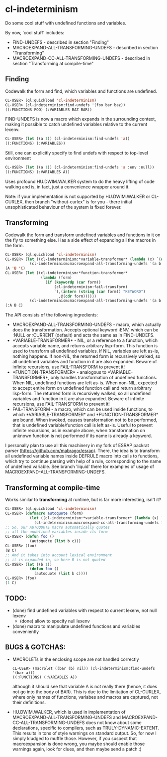 cl-indeterminism
================

Do some cool stuff with undefined functions and variables.

By now, 'cool stuff' includes:
  - FIND-UNDEFS - described in section "Finding"
  - MACROEXPAND-ALL-TRANSFORMING-UNDEFS - described in section "Transforming"
  - MACROEXPAND-CC-ALL-TRANSFORMING-UNDEFS - described in section "Transforming at compile-time"

Finding
-------

Codewalk the form and find, which variables and functions are undefined.

```lisp
CL-USER> (ql:quickload 'cl-indeterminism)
CL-USER> (cl-indeterminism:find-undefs '(foo bar baz))
((:FUNCTIONS FOO) (:VARIABLES BAZ BAR))
```

FIND-UNDEFS is now a macro which expands in the surrounding context, making it possible to
catch undefined variables relative to the current lexenv.

```lisp
CL-USER> (let ((a 1)) (cl-indeterminism:find-undefs 'a))
((:FUNCTIONS) (:VARIABLES))
```

Still, one can explicitly specify to find undefs with respect to top-level environment

```lisp
CL-USER> (let ((a 1)) (cl-indeterminism:find-undefs 'a :env :null))
((:FUNCTIONS) (:VARIABLES A))
```

Uses profound HU.DWIM.WALKER system to do the heavy lifting of code walking
and is, in fact, just a convenience wrapper around it.

Note: if your implementation is not supported by HU.DWIM.WALKER or CL-CURLEX,
then branch "without-curlex" is for you - there initial unsophisticated behaviour
 of the system is fixed forever.


Transforming
------------

Codewalk the form and transform undefined variables and functions in it on the fly to something else.
Has a side effect of expanding all the macros in the form.

```lisp
CL-USER> (ql:quickload 'cl-indeterminism)
CL-USER> (let ((cl-indeterminism:*variable-transformer* (lambda (x) `(quote ,x))))
           (cl-indeterminism:macroexpand-all-transforming-undefs '(a b c)))
(A 'B 'C)
CL-USER> (let ((cl-indeterminism:*function-transformer*
                (lambda (form)
                  (if (keywordp (car form))
                      (cl-indeterminism:fail-transform)
                      `(,(intern (string (car form)) "KEYWORD")
                        ,@(cdr form))))))
           (cl-indeterminism:macroexpand-all-transforming-undefs '(a b c)))
(:A B C)
```

The API consists of the following ingredients:

  - MACROEXPAND-ALL-TRANSFORMING-UNDEFS - macro, which actually does the transformation.
    Accepts optional keyword :ENV, which can be :NULL or :CURRENT (default) and acts the same as in FIND-UNDEFS.
  - \*VARIABLE-TRANSFORMER\* - NIL, or a reference to a function, which accepts variable name, and
    returns arbitrary lisp-form.
    This function is used to transform all undefined variables. If NIL, variables are left as-is, nothing happens.
    If non-NIL, the returned form is recursively walked, so all undefined variables and
    function in it are also expanded. Beware of infinite recursions, use FAIL-TRANSFORM to prevent it!
  - \*FUNCTION-TRANSFORMER\* - analogous to \*VARIABLE-TRANSFORMER\*, only handles transformation of
    undefined functions. When NIL, undefined functions are left as-is.
    When non-NIL, expected to accept entire form on undefined function call and return arbitrary lisp-form.
    The returned form is recursively walked, so all undefined variables and
    function in it are also expanded. Beware of infinite recursions, use FAIL-TRANSFORM to prevent it!
  - FAIL-TRANSFORM - a macro, which can be used inside functions, to which \*VARIABLE-TRANSFORMER\* and
    \*FUNCTION-TRANSFORMER\* are bound.
    When invoked, causes transformation not to be performed, that is undefined variable/function call is left
    as-is. Useful to prevent infinite recursions, as in example above, when transformation on
    unknown function is not performed if its name is already a keyword.

I personally plan to use all this machinery in my fork of ESRAP packrat parser (https://github.com/mabragor/esrap).
There, the idea is to transform all undefined variable names inside DEFRULE macro into calls to functions,
which try to continue parsing with help of a rule, corresponding to the name of undefined variable.
See branch 'liquid' there for examples of usage of MACROEXPAND-ALL-TRANSFORMING-UNDEFS.

Transforming at compile-time
----------------------------

Works similar to **transforming** at runtime, but is far more interesting, isn't it?

```lisp
CL-USER> (ql:quickload 'cl-indeterminism)
CL-USER> (defmacro autoquote (form)
           (let ((cl-indeterminism:*variable-transformer* (lambda (x) `(quote ,x))))
             (cl-indeterminism:macroexpand-cc-all-transforming-undefs form)))
;; So, our AUTOQUOTE macro automatically quotes
;; all the undefined variables inside its form
CL-USER> (defun foo ()
           (autoquote (list b c)))
CL-USER> (foo)
(B C)
;; And it takes into account lexical environment
;; it is expanded in, so here B is not quoted
CL-USER> (let ((b 1))
           (defun foo ()
             (autoquote (list b c))))
CL-USER> (foo)
(1 C)
```

TODO:
-----

  - (done) find undefined variables with respect to current lexenv, not null lexenv
    - (done) allow to specify null lexenv
  - (done) macro to manipulate undefined functions and variables conveniently

BUGS & GOTCHAS:
-----

  - MACROLETs in the enclosing scope are not handled correctly

        CL-USER> (macrolet ((bar (b) nil)) (cl-indeterminism:find-undefs '(bar a)))
        ((:FUNCTIONS) (:VARIABLES A))

    although it should see that variable A is not really there
    (hence, it does not go into the body of BAR). This is due to the limitation of
    CL-CURLEX, where only names of functions, variabes and macros are captured, not their
    definitions.
  - HU.DWIM.WALKER, which is used in implementation of MACROEXPAND-ALL-TRANSFORMING-UNDEFS
    and MACROEXPAND-CC-ALL-TRANSFORMING-UNDEFS does not know about some declarations,
    specific to compilers, such as TRULY-DYNAMIC-EXTENT. This results in tons of style
    warnings on standard output. So, for now I simply kludged to muffle those.
    However, if you suspect that macroexpansion is done wrong, you maybe should
    enable those warnings again, look for clues, and then maybe send a patch :)


